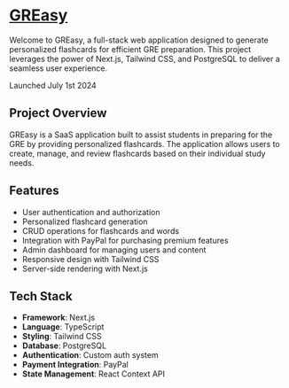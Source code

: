 # [GREasy](https://greasyvocab.com)

Welcome to GREasy, a full-stack web application designed to generate personalized flashcards for efficient GRE preparation. This project leverages the power of Next.js, Tailwind CSS, and PostgreSQL to deliver a seamless user experience.

Launched July 1st  2024

## Project Overview

GREasy is a SaaS application built to assist students in preparing for the GRE by providing personalized flashcards. The application allows users to create, manage, and review flashcards based on their individual study needs.

## Features

- User authentication and authorization
- Personalized flashcard generation
- CRUD operations for flashcards and words
- Integration with PayPal for purchasing premium features
- Admin dashboard for managing users and content
- Responsive design with Tailwind CSS
- Server-side rendering with Next.js

## Tech Stack

- **Framework**: Next.js
- **Language**: TypeScript
- **Styling**: Tailwind CSS
- **Database**: PostgreSQL
- **Authentication**: Custom auth system
- **Payment Integration**: PayPal
- **State Management**: React Context API
